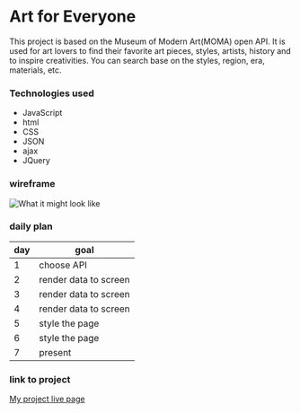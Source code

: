 # Art for Everyone

This project is based on the Museum of Modern Art(MOMA) open API. It is used for art lovers to find their favorite art pieces, styles, artists, history and to inspire creativities. You can search base on the styles, region, era, materials, etc. 
### Technologies used
- JavaScript
- html
- CSS
- JSON
- ajax
- JQuery


### wireframe
![What it might look like](https://i.imgur.com/pMpUSEw.jpg)

### daily plan
| day | goal |
|-----|------|
| 1 | choose API|
| 2 | render data to screen |
| 3 | render data to screen |
| 4 | render data to screen |
| 5 | style the page |
| 6 | style the page |
| 7 | present |
### link to project
[My project live page](https://project-1-tan.vercel.app/)